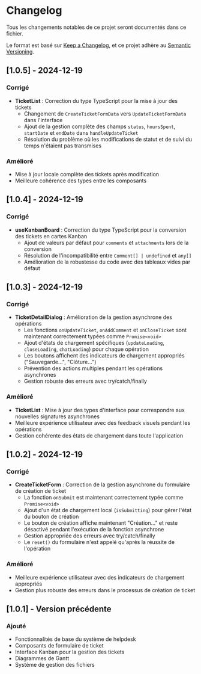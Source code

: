 # Changelog

Tous les changements notables de ce projet seront documentés dans ce fichier.

Le format est basé sur [Keep a Changelog](https://keepachangelog.com/fr/1.0.0/),
et ce projet adhère au [Semantic Versioning](https://semver.org/lang/fr/).

## [1.0.5] - 2024-12-19

### Corrigé
- **TicketList** : Correction du type TypeScript pour la mise à jour des tickets
  - Changement de `CreateTicketFormData` vers `UpdateTicketFormData` dans l'interface
  - Ajout de la gestion complète des champs `status`, `hoursSpent`, `startDate` et `endDate` dans `handleUpdateTicket`
  - Résolution du problème où les modifications de statut et de suivi du temps n'étaient pas transmises

### Amélioré
- Mise à jour locale complète des tickets après modification
- Meilleure cohérence des types entre les composants

## [1.0.4] - 2024-12-19

### Corrigé
- **useKanbanBoard** : Correction du type TypeScript pour la conversion des tickets en cartes Kanban
  - Ajout de valeurs par défaut pour `comments` et `attachments` lors de la conversion
  - Résolution de l'incompatibilité entre `Comment[] | undefined` et `any[]`
  - Amélioration de la robustesse du code avec des tableaux vides par défaut

## [1.0.3] - 2024-12-19

### Corrigé
- **TicketDetailDialog** : Amélioration de la gestion asynchrone des opérations
  - Les fonctions `onUpdateTicket`, `onAddComment` et `onCloseTicket` sont maintenant correctement typées comme `Promise<void>`
  - Ajout d'états de chargement spécifiques (`updateLoading`, `closeLoading`, `chatLoading`) pour chaque opération
  - Les boutons affichent des indicateurs de chargement appropriés ("Sauvegarde...", "Clôture...")
  - Prévention des actions multiples pendant les opérations asynchrones
  - Gestion robuste des erreurs avec try/catch/finally

### Amélioré
- **TicketList** : Mise à jour des types d'interface pour correspondre aux nouvelles signatures asynchrones
- Meilleure expérience utilisateur avec des feedback visuels pendant les opérations
- Gestion cohérente des états de chargement dans toute l'application

## [1.0.2] - 2024-12-19

### Corrigé
- **CreateTicketForm** : Correction de la gestion asynchrone du formulaire de création de ticket
  - La fonction `onSubmit` est maintenant correctement typée comme `Promise<void>`
  - Ajout d'un état de chargement local (`isSubmitting`) pour gérer l'état du bouton de création
  - Le bouton de création affiche maintenant "Création..." et reste désactivé pendant l'exécution de la fonction asynchrone
  - Gestion appropriée des erreurs avec try/catch/finally
  - Le `reset()` du formulaire n'est appelé qu'après la réussite de l'opération

### Amélioré
- Meilleure expérience utilisateur avec des indicateurs de chargement appropriés
- Gestion plus robuste des erreurs dans le processus de création de ticket

## [1.0.1] - Version précédente

### Ajouté
- Fonctionnalités de base du système de helpdesk
- Composants de formulaire de ticket
- Interface Kanban pour la gestion des tickets
- Diagrammes de Gantt
- Système de gestion des fichiers 